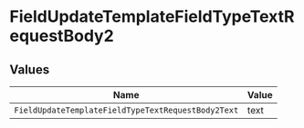 # FieldUpdateTemplateFieldTypeTextRequestBody2


## Values

| Name                                               | Value                                              |
| -------------------------------------------------- | -------------------------------------------------- |
| `FieldUpdateTemplateFieldTypeTextRequestBody2Text` | text                                               |